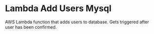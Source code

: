 # Lambda Add Users Mysql

AWS Lambda function that adds users to database. Gets triggered after user has been confirmed. 
